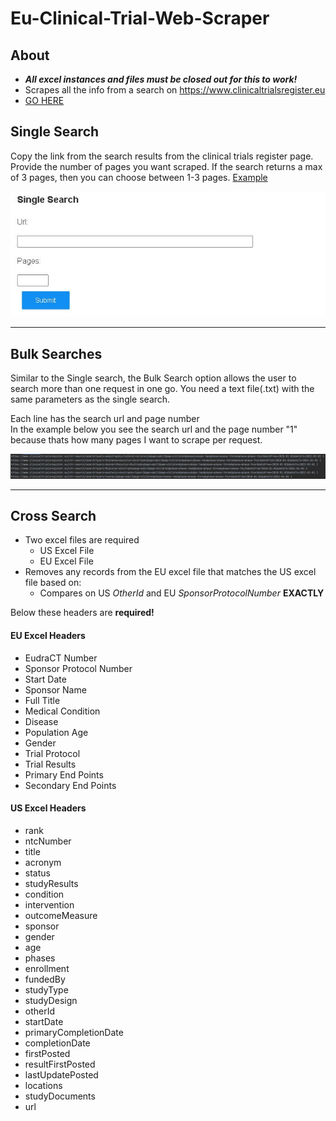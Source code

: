 # Eu-Clinical-Trial-Web-Scraper

## About
* ***All excel instances and files must be closed out for this to work!***
* Scrapes all the info from a search on https://www.clinicaltrialsregister.eu
* [GO HERE](http://eu-clinical.donkirk.net/)  

## Single Search
Copy the link from the search results from the clinical trials register page. 
Provide the number of pages you want scraped. If the search returns a max of 3 pages, then you can choose between 1-3 pages.
[Example](https://www.clinicaltrialsregister.eu/ctr-search/search?query=amyotrophic+lateral+sclerosis&age=adult&phase=phase-two&phase=phase-three&phase=phase-four&dateFrom=2010-01-01&dateTo=2021-01-01)  

![Single Search](https://github.com/Dkirk25/eu-clinical-trial-web-scraper/blob/master/pictures/single_search.JPG)

--------------------------------------------------------------------------------
## Bulk Searches
Similar to the Single search, the Bulk Search option allows the user to search more than one request in one go.
You need a text file(.txt) with the same parameters as the single search.  

Each line has the search url and page number  
In the example below you see the search url and the page number "1" because thats how many pages I want to scrape per request.

![Multiple Search](https://github.com/Dkirk25/eu-clinical-trial-web-scraper/blob/master/pictures/multiple_search.JPG "Multiple Search Example")

--------------------------------------------------------------------------------
## Cross Search
* Two excel files are required
    * US Excel File
    * EU Excel File
* Removes any records from the EU excel file that matches the US excel file based on:
  * Compares on US *OtherId* and EU *SponsorProtocolNumber* **EXACTLY**
  
Below these headers are **required!**

#### EU Excel Headers
* EudraCT Number
* Sponsor Protocol Number
* Start Date
* Sponsor Name
* Full Title
* Medical Condition
* Disease
* Population Age
* Gender
* Trial Protocol
* Trial Results
* Primary End Points
* Secondary End Points

#### US Excel Headers
* rank 
* ntcNumber 
* title 
* acronym 
* status 
* studyResults 
* condition 
* intervention 
* outcomeMeasure 
* sponsor 
* gender 
* age 
* phases 
* enrollment
* fundedBy
* studyType
* studyDesign
* otherId
* startDate
* primaryCompletionDate
* completionDate
* firstPosted
* resultFirstPosted
* lastUpdatePosted
* locations
* studyDocuments
* url
